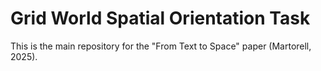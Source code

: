 # Grid World Spatial Orientation Task
 This is the main repository for the "From Text to Space" paper (Martorell, 2025).
